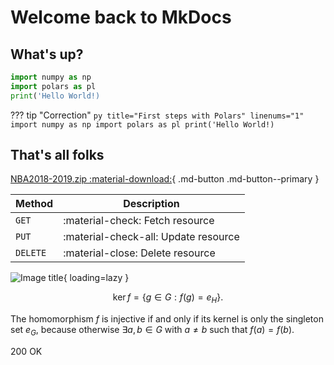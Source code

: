 # Welcome back to MkDocs

## What's up?

``` py title="First steps with Polars" linenums="1"
import numpy as np
import polars as pl
print('Hello World!)
```


??? tip "Correction"
    ``` py title="First steps with Polars" linenums="1"
    import numpy as np
    import polars as pl
    print('Hello World!)
    ```

## That's all folks          


[NBA2018-2019.zip :material-download:](assets/me32px.png){ .md-button .md-button--primary }


| Method      | Description                          |
| ----------- | ------------------------------------ |
| `GET`       | :material-check:     Fetch resource  |
| `PUT`       | :material-check-all: Update resource |
| `DELETE`    | :material-close:     Delete resource |

![Image title](https://dummyimage.com/600x400/){ loading=lazy }

$$
\operatorname{ker} f=\{g\in G:f(g)=e_{H}\}{\mbox{.}}
$$

The homomorphism $f$ is injective if and only if its kernel is only the
singleton set $e_G$, because otherwise $\exists a,b\in G$ with $a\neq b$ such
that $f(a)=f(b)$.

200 OK